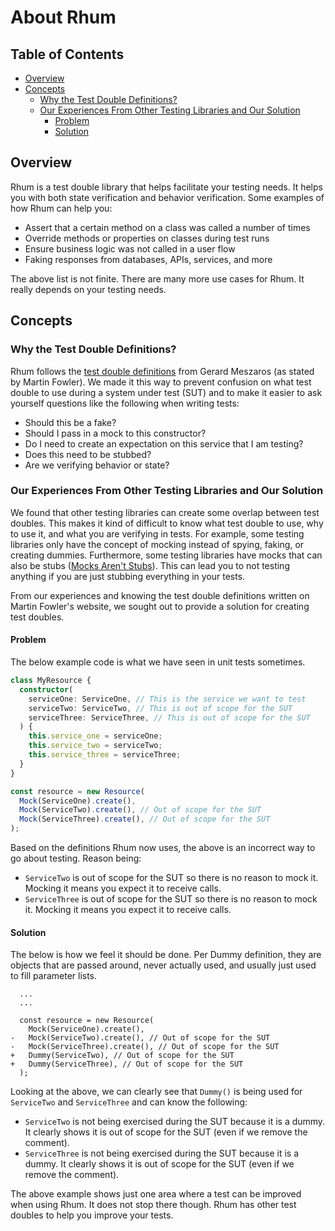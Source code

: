 # About Rhum

## Table of Contents

- [Overview](#overview)
- [Concepts](#concepts)
  - [Why the Test Double Definitions?](#why-the-test-double-definitions)
  - [Our Experiences From Other Testing Libraries and Our Solution](#our-experiences-from-other-testing-libraries-and-our-solution)
    - [Problem](#problem)
    - [Solution](#solution)

## Overview

Rhum is a test double library that helps facilitate your testing needs. It helps
you with both state verification and behavior verification. Some examples of how
Rhum can help you:

- Assert that a certain method on a class was called a number of times
- Override methods or properties on classes during test runs
- Ensure business logic was not called in a user flow
- Faking responses from databases, APIs, services, and more

The above list is not finite. There are many more use cases for Rhum. It really
depends on your testing needs.

## Concepts

### Why the Test Double Definitions?

Rhum follows the
[test double definitions](https://martinfowler.com/bliki/TestDouble.html) from
Gerard Meszaros (as stated by Martin Fowler). We made it this way to prevent
confusion on what test double to use during a system under test (SUT) and to
make it easier to ask yourself questions like the following when writing tests:

- Should this be a fake?
- Should I pass in a mock to this constructor?
- Do I need to create an expectation on this service that I am testing?
- Does this need to be stubbed?
- Are we verifying behavior or state?

### Our Experiences From Other Testing Libraries and Our Solution

We found that other testing libraries can create some overlap between test
doubles. This makes it kind of difficult to know what test double to use, why to
use it, and what you are verifying in tests. For example, some testing libraries
only have the concept of mocking instead of spying, faking, or creating dummies.
Furthermore, some testing libraries have mocks that can also be stubs
([Mocks Aren't Stubs](https://martinfowler.com/articles/mocksArentStubs.html)).
This can lead you to not testing anything if you are just stubbing everything in
your tests.

From our experiences and knowing the test double definitions written on Martin
Fowler's website, we sought out to provide a solution for creating test doubles.

#### Problem

The below example code is what we have seen in unit tests sometimes.

```typescript
class MyResource {
  constructor(
    serviceOne: ServiceOne, // This is the service we want to test
    serviceTwo: ServiceTwo, // This is out of scope for the SUT
    serviceThree: ServiceThree, // This is out of scope for the SUT
  ) {
    this.service_one = serviceOne;
    this.service_two = serviceTwo;
    this.service_three = serviceThree;
  }
}

const resource = new Resource(
  Mock(ServiceOne).create(),
  Mock(ServiceTwo).create(), // Out of scope for the SUT
  Mock(ServiceThree).create(), // Out of scope for the SUT
);
```

Based on the definitions Rhum now uses, the above is an incorrect way to go
about testing. Reason being:

- `ServiceTwo` is out of scope for the SUT so there is no reason to mock it.
  Mocking it means you expect it to receive calls.
- `ServiceThree` is out of scope for the SUT so there is no reason to mock it.
  Mocking it means you expect it to receive calls.

#### Solution

The below is how we feel it should be done. Per Dummy definition, they are
objects that are passed around, never actually used, and usually just used to
fill parameter lists.

```diff-typescript
  ...
  ...

  const resource = new Resource(
    Mock(ServiceOne).create(),
-   Mock(ServiceTwo).create(), // Out of scope for the SUT
-   Mock(ServiceThree).create(), // Out of scope for the SUT
+   Dummy(ServiceTwo), // Out of scope for the SUT
+   Dummy(ServiceThree), // Out of scope for the SUT
  );
```

Looking at the above, we can clearly see that `Dummy()` is being used for
`ServiceTwo` and `ServiceThree` and can know the following:

- `ServiceTwo` is not being exercised during the SUT because it is a dummy. It
  clearly shows it is out of scope for the SUT (even if we remove the comment).
- `ServiceThree` is not being exercised during the SUT because it is a dummy. It
  clearly shows it is out of scope for the SUT (even if we remove the comment).

The above example shows just one area where a test can be improved when using
Rhum. It does not stop there though. Rhum has other test doubles to help you
improve your tests.
